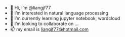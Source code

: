 - 👋 Hi, I’m @liangjf77
- 👀 I’m interested in natural language processing
- 🌱 I’m currently learning jupyter notebook, wordcloud
- 💞️ I’m looking to collaborate on ...
- 📫 my email is liangjf77@hotmail.com

<!---
liangjf77/liangjf77 is a ✨ special ✨ repository because its `README.md` (this file) appears on your GitHub profile.
You can click the Preview link to take a look at your changes.
--->
